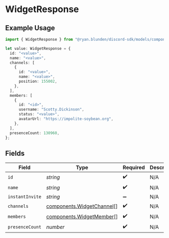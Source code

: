 # WidgetResponse

## Example Usage

```typescript
import { WidgetResponse } from "@ryan.blunden/discord-sdk/models/components";

let value: WidgetResponse = {
  id: "<value>",
  name: "<value>",
  channels: [
    {
      id: "<value>",
      name: "<value>",
      position: 155002,
    },
  ],
  members: [
    {
      id: "<id>",
      username: "Scotty.Dickinson",
      status: "<value>",
      avatarUrl: "https://impolite-soybean.org",
    },
  ],
  presenceCount: 130960,
};
```

## Fields

| Field                                                                  | Type                                                                   | Required                                                               | Description                                                            |
| ---------------------------------------------------------------------- | ---------------------------------------------------------------------- | ---------------------------------------------------------------------- | ---------------------------------------------------------------------- |
| `id`                                                                   | *string*                                                               | :heavy_check_mark:                                                     | N/A                                                                    |
| `name`                                                                 | *string*                                                               | :heavy_check_mark:                                                     | N/A                                                                    |
| `instantInvite`                                                        | *string*                                                               | :heavy_minus_sign:                                                     | N/A                                                                    |
| `channels`                                                             | [components.WidgetChannel](../../models/components/widgetchannel.md)[] | :heavy_check_mark:                                                     | N/A                                                                    |
| `members`                                                              | [components.WidgetMember](../../models/components/widgetmember.md)[]   | :heavy_check_mark:                                                     | N/A                                                                    |
| `presenceCount`                                                        | *number*                                                               | :heavy_check_mark:                                                     | N/A                                                                    |